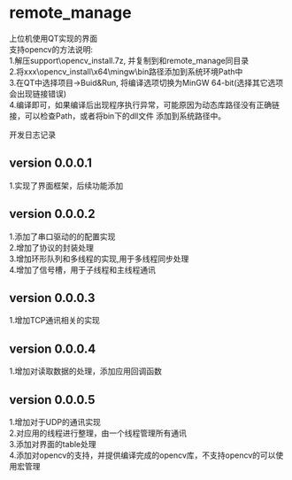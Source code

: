 # remote_manage
上位机使用QT实现的界面<br/>
支持opencv的方法说明:<br/>
1.解压support\opencv_install.7z, 并复制到和remote_manage同目录<br/>
2.将xxx\opencv_install\x64\mingw\bin路径添加到系统环境Path中<br/>
3.在QT中选择项目->Buid&Run, 将编译选项切换为MinGW 64-bit(选择其它选项会出现链接错误)<br/>
4.编译即可，如果编译后出现程序执行异常，可能原因为动态库路径没有正确链接，可以检查Path，或者将bin下的dll文件
添加到系统路径中。<br/>

开发日志记录<br/>
## version 0.0.0.1
1.实现了界面框架，后续功能添加<br/>

## version 0.0.0.2
1.添加了串口驱动的的配置实现<br/>
2.增加了协议的封装处理<br/> 
3.增加环形队列和多线程的实现,用于多线程同步处理<br/>
4.增加了信号槽，用于子线程和主线程通讯<br/>

## version 0.0.0.3
1.增加TCP通讯相关的实现<br/>

## version 0.0.0.4
1.增加对读取数据的处理，添加应用回调函数<br/>

## version 0.0.0.5
1.增加对于UDP的通讯实现<br/>
2.对应用的线程进行整理，由一个线程管理所有通讯<br/>
3.添加对界面的table处理<br/>
4.添加对opencv的支持，并提供编译完成的opencv库，不支持opencv的可以使用宏管理<br/> 

